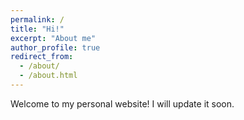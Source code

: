 ```yaml
---
permalink: /
title: "Hi!"
excerpt: "About me"
author_profile: true
redirect_from: 
  - /about/
  - /about.html
---
```


Welcome to my personal website! I will update it soon.
